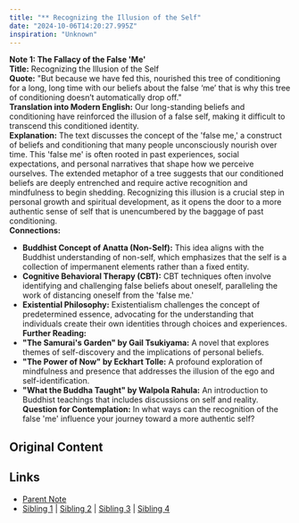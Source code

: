```yaml
---
title: "** Recognizing the Illusion of the Self"
date: "2024-10-06T14:20:27.995Z"
inspiration: "Unknown"
---
```


 

**Note 1: The Fallacy of the False 'Me'**  
**Title:** Recognizing the Illusion of the Self  
**Quote:** "But because we have fed this, nourished this tree of conditioning for a long, long time with our beliefs about the false ‘me’ that is why this tree of conditioning doesn’t automatically drop off."  
**Translation into Modern English:** Our long-standing beliefs and conditioning have reinforced the illusion of a false self, making it difficult to transcend this conditioned identity.  
**Explanation:** The text discusses the concept of the 'false me,' a construct of beliefs and conditioning that many people unconsciously nourish over time. This 'false me' is often rooted in past experiences, social expectations, and personal narratives that shape how we perceive ourselves. The extended metaphor of a tree suggests that our conditioned beliefs are deeply entrenched and require active recognition and mindfulness to begin shedding. Recognizing this illusion is a crucial step in personal growth and spiritual development, as it opens the door to a more authentic sense of self that is unencumbered by the baggage of past conditioning.  
**Connections:**  
- **Buddhist Concept of Anatta (Non-Self):** This idea aligns with the Buddhist understanding of non-self, which emphasizes that the self is a collection of impermanent elements rather than a fixed entity.  
- **Cognitive Behavioral Therapy (CBT):** CBT techniques often involve identifying and challenging false beliefs about oneself, paralleling the work of distancing oneself from the 'false me.'  
- **Existential Philosophy:** Existentialism challenges the concept of predetermined essence, advocating for the understanding that individuals create their own identities through choices and experiences.  
**Further Reading:**  
- **"The Samurai's Garden" by Gail Tsukiyama:** A novel that explores themes of self-discovery and the implications of personal beliefs.  
- **"The Power of Now" by Eckhart Tolle:** A profound exploration of mindfulness and presence that addresses the illusion of the ego and self-identification.  
- **"What the Buddha Taught" by Walpola Rahula:** An introduction to Buddhist teachings that includes discussions on self and reality.  
**Question for Contemplation:** In what ways can the recognition of the false 'me' influence your journey toward a more authentic self?



## Original Content



## Links

- [Parent Note](/parent-note.md)
- [Sibling 1](/zettel1.md) | [Sibling 2](/zettel2.md) | [Sibling 3](/zettel3.md) | [Sibling 4](/zettel4.md)
